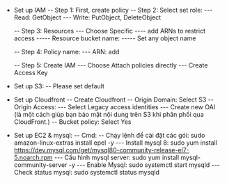 <!-- Note: If don't note, please set to default -->

- Set up IAM
  -- Step 1: First, create policy
  -- Step 2: Select set role: 
    --- Read: GetObject
    --- Write: PutObject, DeleteObject

  -- Step 3: Resources
    ---  Choose Specific
      ---- add ARNs to restrict access
      ----- Resource bucket name: <name-bucket>
      ----- Set any object name

  -- Step 4: Policy name: <policy-name>
        --- ARN: add <name-bucket>

  -- Step 5: Create IAM
      --- Choose Attach policies directly
      --- Create Access Key

- Set up S3:
  -- Please set default



- Set up Cloudfront
 -- Create Cloudfront
 -- Origin Domain: Select S3
 -- Origin Access: 
    --- Select Legacy access identities
    --- Create new OAI (là một cách giúp bạn bảo mật nội dung trên S3 khi phân phối qua CloudFront.)
    --  Bucket policy: Select Yes



- Set up EC2 & mysql:
  -- Cmd: 
  -- Chạy lệnh để cài đặt các gói: sudo amazon-linux-extras install epel -y
  --- Install mysql 8: sudo yum install https://dev.mysql.com/get/mysql80-community-release-el7-5.noarch.rpm
  --- Cấu hình mysql server: sudo yum install mysql-community-server -y
  --- Enable Mysql: sudo systemctl start mysqld
  --- Check status mysql: sudo systemctl status mysqld
